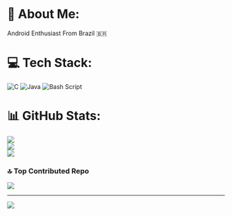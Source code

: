 # 💫 About Me:
Android Enthusiast 
From Brazil :brazil:

# 💻 Tech Stack:
![C](https://img.shields.io/badge/c-%2300599C.svg?style=for-the-badge&logo=c&logoColor=white)
![Java](https://img.shields.io/badge/java-%23ED8B00.svg?style=for-the-badge&logo=openjdk&logoColor=white) ![Bash Script](https://img.shields.io/badge/bash_script-%23121011.svg?style=for-the-badge&logo=gnu-bash&logoColor=white)
# 📊 GitHub Stats:
![](https://github-readme-stats.vercel.app/api?username=Andrey0800770&theme=dark&hide_border=false&include_all_commits=true&count_private=true)<br/>
![](https://github-readme-streak-stats.herokuapp.com/?user=Andrey0800770&theme=dark&hide_border=false)<br/>
![](https://github-readme-stats.vercel.app/api/top-langs/?username=Andrey0800770&theme=dark&hide_border=false&include_all_commits=true&count_private=true&layout=compact)

### 🔝 Top Contributed Repo
![](https://github-contributor-stats.vercel.app/api?username=Andrey0800770&limit=5&theme=dark&combine_all_yearly_contributions=true)

---
[![](https://visitcount.itsvg.in/api?id=Andrey0800770&icon=0&color=12)](https://visitcount.itsvg.in)

<!-- Proudly created with GPRM ( https://gprm.itsvg.in ) -->

